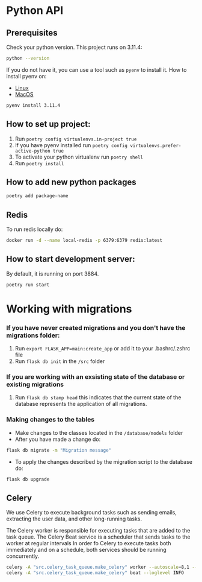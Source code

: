 # Python API

## Prerequisites

Check your python version. This project runs on 3.11.4:

```bash
python --version
```

If you do not have it, you can use a tool such as `pyenv` to install it.
How to install pyenv on:

* [Linux](https://brain2life.hashnode.dev/how-to-install-pyenv-python-version-manager-on-ubuntu-2004)
* [MacOS](https://gist.github.com/josemarimanio/9e0c177c90dee97808bad163587e80f8)

```bash 
pyenv install 3.11.4
```

## How to set up project:

1. Run `poetry config virtualenvs.in-project true`
2. If you have pyenv installed run `poetry config virtualenvs.prefer-active-python true`
3. To activate your python virtualenv run `poetry shell`
4. Run `poetry install`

## How to add new python packages

```bash
poetry add package-name
```
## Redis

To run redis locally do:
```bash
docker run -d --name local-redis -p 6379:6379 redis:latest
```

## How to start development server:

By default, it is running on port 3884.

```bash
poetry run start
```

# Working with migrations

### If you have never created migrations and you don't have the migrations folder:

1. Run `export FLASK_APP=main:create_app` or add it to your .bashrc/.zshrc file
2. Run `flask db init` in the `/src` folder

### If you are working with an exsisting state of the database or existing migrations

1. Run `flask db stamp head` this indicates that the current state of the database represents the application of all
   migrations.

### Making changes to the tables

* Make changes to the classes located in the `/database/models` folder
* After you have made a change do:

```bash
flask db migrate -m "Migration message"
```

* To apply the changes described by the migration script to the database do:

```bash
flask db upgrade
```

## Celery

We use Celery to execute background tasks such as sending emails, extracting the user data, and other long-running
tasks.

The Celery worker is responsible for executing tasks that are added to the task queue.
The Celery Beat service is a scheduler that sends tasks to the worker at regular intervals
In order fo Celery to execute tasks both immediately and on a schedule, both services should be running concurrently.

```bash
celery -A "src.celery_task_queue.make_celery" worker --autoscale=8,1 --loglevel INFO
celery -A "src.celery_task_queue.make_celery" beat --loglevel INFO
```
